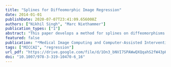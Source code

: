 ```yaml
---
title: "Splines for Diffeomorphic Image Regression"
date: 2014-01-01
publishDate: 2020-07-07T23:41:09.656008Z
authors: ["Nikhil Singh", "Marc Niethammer"]
publication_types: ["1"]
abstract: "This paper develops a method for splines on diffeomorphisms for image regression. In contrast to previously proposed methods to capture image changes over time, such as geodesic regression, the method can capture more complex spatio-temporal deformations. In particular, it is a first step towards capturing periodic motions for example of the heart or the lung. Starting from a variational formulation of splines the proposed approach allows for the use of temporal control points to control spline behavior. This necessitates the development of a shooting formulation for splines. Experimental results are shown for synthetic and real data. The performance of the method is compared to geodesic regression."
featured: false
publication: "*Medical Image Computing and Computer-Assisted Intervention - MICCAI 2014 - 17th International Conference, Boston, MA, USA, September 14-18, 2014, Proceedings, Part II*"
tags: ["MICCAI", "regression"]
url_pdf: "https://drive.google.com/file/d/1On3_bNVI7SPAWwQXQqahS2fW43pHd6mj"
doi: "10.1007/978-3-319-10470-6_16"
---
```


